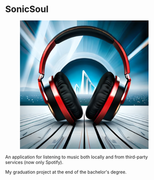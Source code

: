 # SonicSoul
<p align="center">
  <img width="410" height="410" src="app/src/main/app_icon-playstore.png">
</p>
An application for listening to music both locally and from third-party services (now only Spotify).

My graduation project at the end of the bachelor's degree.
